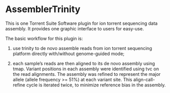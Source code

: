 # AssemblerTrinity
This is one Torrent Suite Software plugin for ion torrent sequencing data assembly. It provides one graphic interface to users for easy-use.

The basic workflow for this plugin is:
1. use trinity to de novo assemble reads from ion torrent sequencing platform directly with/without genome-guided mode;

2. each sample’s reads are then aligned to its de novo assembly using tmap. Variant positions in each assembly were identified using tvc on the read alignments. The assembly was refined to represent the major allele (allele frequency >= 51%) at each variant site. This align-call-refine cycle is iterated twice, to minimize reference bias in the assembly.
